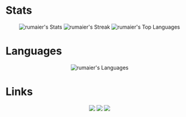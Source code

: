 <h1>Stats</h1>
<p align="center">
  <img src="https://github-readme-stats.vercel.app/api?username=rumaier&theme=material-palenight&show_icons=true&hide_border=true&count_private=true&card_width=500" alt="rumaier's Stats">
  <img src="https://github-readme-streak-stats.herokuapp.com/?user=rumaier&theme=material-palenight&hide_border=true&card_width=500" alt="rumaier's Streak">
  <img src="https://github-readme-stats.vercel.app/api/top-langs/?username=rumaier&theme=material-palenight&show_icons=true&hide_border=true&layout=compact&card_width=500" alt="rumaier's Top Languages">
</p>
<h1>Languages</h1>
<p align="center">
  <img src="https://skillicons.dev/icons?i=lua,html,css,js," alt="rumaier's Languages">
</p>
<h1>Links</h1>
<p align="center">
  <a href="https://discord.gg/r-scripts"><img src="https://github.com/user-attachments/assets/93483cab-6a28-4f4d-88d3-92520a0f81bb"></a>
  <a href="https://r-scripts.tebex.io/"><img src="https://github.com/user-attachments/assets/f1642eaf-348a-4699-88f2-57c929f149a7"></a>
  <a href="https://r-scripts-1.gitbook.io/r_scripts-docs."><img src="https://github.com/user-attachments/assets/7131f16b-ee85-42ea-85fd-a493b8cc31ef"></a>
</p>
<!---
rumaier/rumaier is a ✨ special ✨ repository because its `README.md` (this file) appears on your GitHub profile.
You can click the Preview link to take a look at your changes.
---> 
